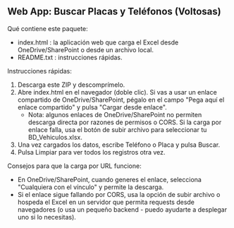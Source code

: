 
Web App: Buscar Placas y Teléfonos (Voltosas)
-------------------------------------------

Qué contiene este paquete:
- index.html : la aplicación web que carga el Excel desde OneDrive/SharePoint o desde un archivo local.
- README.txt  : instrucciones rápidas.

Instrucciones rápidas:
1) Descarga este ZIP y descomprímelo.
2) Abre index.html en el navegador (doble clic). Si vas a usar un enlace compartido de OneDrive/SharePoint,
   pégalo en el campo "Pega aquí el enlace compartido" y pulsa "Cargar desde enlace".
   - Nota: algunos enlaces de OneDrive/SharePoint no permiten descarga directa por razones de permisos o CORS.
     Si la carga por enlace falla, usa el botón de subir archivo para seleccionar tu BD_Vehiculos.xlsx.
3) Una vez cargados los datos, escribe Teléfono o Placa y pulsa Buscar.
4) Pulsa Limpiar para ver todos los registros otra vez.

Consejos para que la carga por URL funcione:
- En OneDrive/SharePoint, cuando generes el enlace, selecciona "Cualquiera con el vínculo" y permite la descarga.
- Si el enlace sigue fallando por CORS, usa la opción de subir archivo o hospeda el Excel en un servidor que permita
  requests desde navegadores (o usa un pequeño backend - puedo ayudarte a desplegar uno si lo necesitas).
